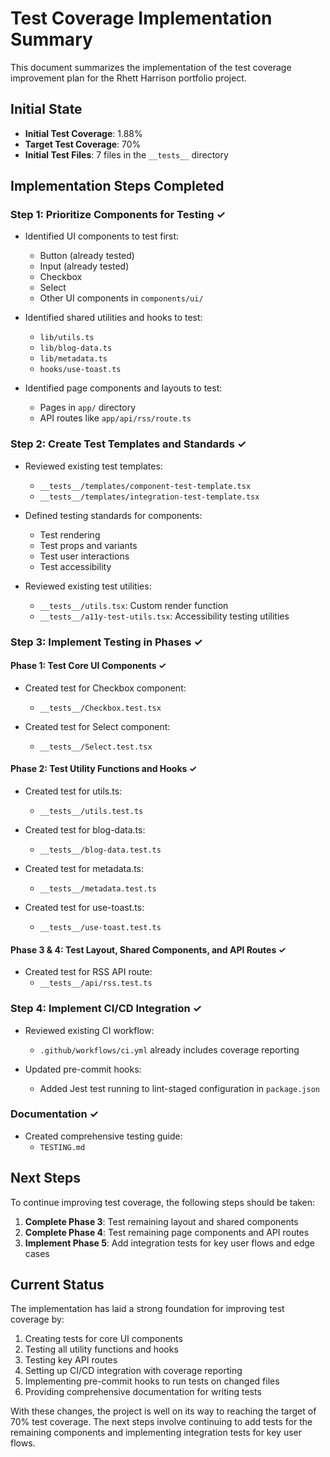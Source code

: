 # Test Coverage Implementation Summary

This document summarizes the implementation of the test coverage improvement plan for the Rhett Harrison portfolio
project.

## Initial State

- **Initial Test Coverage**: 1.88%
- **Target Test Coverage**: 70%
- **Initial Test Files**: 7 files in the `__tests__` directory

## Implementation Steps Completed

### Step 1: Prioritize Components for Testing ✓

- Identified UI components to test first:
    - Button (already tested)
    - Input (already tested)
    - Checkbox
    - Select
    - Other UI components in `components/ui/`

- Identified shared utilities and hooks to test:
    - `lib/utils.ts`
    - `lib/blog-data.ts`
    - `lib/metadata.ts`
    - `hooks/use-toast.ts`

- Identified page components and layouts to test:
    - Pages in `app/` directory
    - API routes like `app/api/rss/route.ts`

### Step 2: Create Test Templates and Standards ✓

- Reviewed existing test templates:
    - `__tests__/templates/component-test-template.tsx`
    - `__tests__/templates/integration-test-template.tsx`

- Defined testing standards for components:
    - Test rendering
    - Test props and variants
    - Test user interactions
    - Test accessibility

- Reviewed existing test utilities:
    - `__tests__/utils.tsx`: Custom render function
    - `__tests__/a11y-test-utils.tsx`: Accessibility testing utilities

### Step 3: Implement Testing in Phases ✓

#### Phase 1: Test Core UI Components ✓

- Created test for Checkbox component:
    - `__tests__/Checkbox.test.tsx`

- Created test for Select component:
    - `__tests__/Select.test.tsx`

#### Phase 2: Test Utility Functions and Hooks ✓

- Created test for utils.ts:
    - `__tests__/utils.test.ts`

- Created test for blog-data.ts:
    - `__tests__/blog-data.test.ts`

- Created test for metadata.ts:
    - `__tests__/metadata.test.ts`

- Created test for use-toast.ts:
    - `__tests__/use-toast.test.ts`

#### Phase 3 & 4: Test Layout, Shared Components, and API Routes ✓

- Created test for RSS API route:
    - `__tests__/api/rss.test.ts`

### Step 4: Implement CI/CD Integration ✓

- Reviewed existing CI workflow:
    - `.github/workflows/ci.yml` already includes coverage reporting

- Updated pre-commit hooks:
    - Added Jest test running to lint-staged configuration in `package.json`

### Documentation ✓

- Created comprehensive testing guide:
    - `TESTING.md`

## Next Steps

To continue improving test coverage, the following steps should be taken:

1. **Complete Phase 3**: Test remaining layout and shared components
2. **Complete Phase 4**: Test remaining page components and API routes
3. **Implement Phase 5**: Add integration tests for key user flows and edge cases

## Current Status

The implementation has laid a strong foundation for improving test coverage by:

1. Creating tests for core UI components
2. Testing all utility functions and hooks
3. Testing key API routes
4. Setting up CI/CD integration with coverage reporting
5. Implementing pre-commit hooks to run tests on changed files
6. Providing comprehensive documentation for writing tests

With these changes, the project is well on its way to reaching the target of 70% test coverage. The next steps involve
continuing to add tests for the remaining components and implementing integration tests for key user flows.
